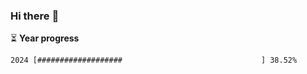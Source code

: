 ### Hi there :wave:

:hourglass_flowing_sand: **Year progress**

```txt
2024 [###################                               ] 38.52%
```
